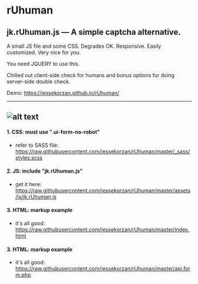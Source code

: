 # rUhuman
## jk.rUhuman.js &mdash; A simple captcha alternative. 
A small JS file and some CSS. Degrades OK. Responsive. Easily customized. Very nice for you.

You need JQUERY to use this.

Chilled out client-side check for humans and bonus options for doing server-side double check.

Demo: https://jessekorzan.github.io/rUhuman/

---

![alt text](https://github.com/jessekorzan/rUhuman/blob/master/assets/img/pMm2ycJPxl.gif "diagram")
---
#### 1. CSS: must use ".ui-form-no-robot"
- refer to SASS file: https://raw.githubusercontent.com/jessekorzan/rUhuman/master/_sass/styles.scss

#### 2. JS: include "jk.rUhuman.js"
- get it here: https://raw.githubusercontent.com/jessekorzan/rUhuman/master/assets/js/jk.rUhuman.js

#### 3. HTML: markup example
- it's all good: https://raw.githubusercontent.com/jessekorzan/rUhuman/master/index.html

#### 3. HTML: markup example
- it's all good: https://raw.githubusercontent.com/jessekorzan/rUhuman/master/api.form.php
